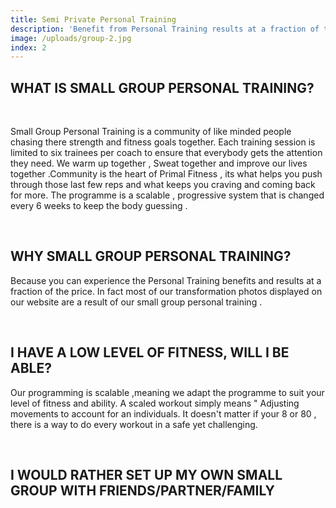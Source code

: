 ```yaml
---
title: Semi Private Personal Training
description: 'Benefit from Personal Training results at a fraction of the price , Our packages are between €30 and €40 per week.'
image: /uploads/group-2.jpg
index: 2
---
```



## **WHAT IS SMALL GROUP PERSONAL TRAINING?**

&nbsp;

Small Group Personal Training is a community of like minded people chasing there strength and fitness goals together. Each training session is limited to six trainees per coach to ensure that everybody gets the attention they need. We warm up together , Sweat together and improve our lives together .Community is the heart of Primal Fitness , its what helps you push through those last few reps and what keeps you craving and coming back for more. The programme is a scalable , progressive system that is changed every 6 weeks to keep the body guessing .

&nbsp;

## **WHY SMALL GROUP PERSONAL TRAINING?**

Because you can experience the Personal Training benefits and results at a fraction of the price. In fact most of our transformation photos displayed on our website are a result of our small group personal training .&nbsp;

&nbsp;

## **I HAVE A LOW LEVEL OF FITNESS, WILL I BE ABLE?**

Our programming is scalable ,meaning we adapt the programme to suit your level of fitness and ability. A scaled workout simply means " Adjusting movements to account for an individuals. It doesn't matter if your 8 or 80 , there is a way to do every workout in a safe yet challenging.

&nbsp;

## **I WOULD RATHER SET UP MY OWN SMALL GROUP WITH FRIENDS/PARTNER/FAMILY**

# &nbsp;